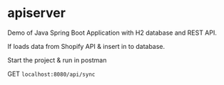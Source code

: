 # apiserver
Demo of Java Spring Boot Application with H2 database and REST API.

If loads data from Shopify API & insert in to database.

Start the project & run in postman

GET `localhost:8080/api/sync`


